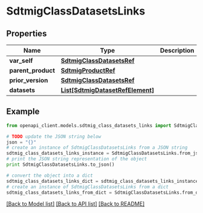 # SdtmigClassDatasetsLinks


## Properties
Name | Type | Description | Notes
------------ | ------------- | ------------- | -------------
**var_self** | [**SdtmigClassDatasetsRef**](SdtmigClassDatasetsRef.md) |  | [optional] 
**parent_product** | [**SdtmigProductRef**](SdtmigProductRef.md) |  | [optional] 
**prior_version** | [**SdtmigClassDatasetsRef**](SdtmigClassDatasetsRef.md) |  | [optional] 
**datasets** | [**List[SdtmigDatasetRefElement]**](SdtmigDatasetRefElement.md) |  | [optional] 

## Example

```python
from openapi_client.models.sdtmig_class_datasets_links import SdtmigClassDatasetsLinks

# TODO update the JSON string below
json = "{}"
# create an instance of SdtmigClassDatasetsLinks from a JSON string
sdtmig_class_datasets_links_instance = SdtmigClassDatasetsLinks.from_json(json)
# print the JSON string representation of the object
print SdtmigClassDatasetsLinks.to_json()

# convert the object into a dict
sdtmig_class_datasets_links_dict = sdtmig_class_datasets_links_instance.to_dict()
# create an instance of SdtmigClassDatasetsLinks from a dict
sdtmig_class_datasets_links_from_dict = SdtmigClassDatasetsLinks.from_dict(sdtmig_class_datasets_links_dict)
```
[[Back to Model list]](../README.md#documentation-for-models) [[Back to API list]](../README.md#documentation-for-api-endpoints) [[Back to README]](../README.md)


